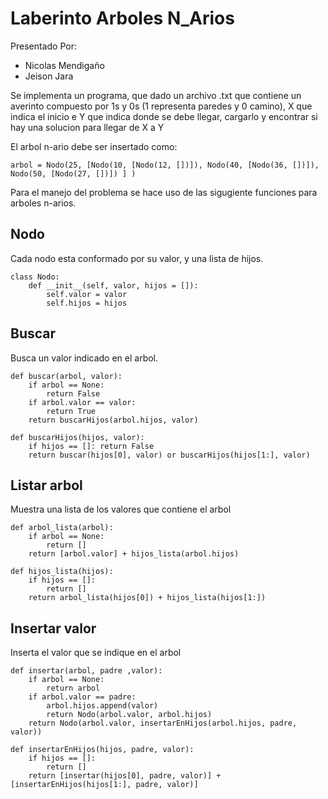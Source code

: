 # Laberinto Arboles N_Arios

Presentado Por:

   - Nicolas Mendigaño
   - Jeison Jara

Se implementa un programa, que dado un archivo .txt que contiene un averinto compuesto por 1s y 0s (1 representa paredes y 0 camino), X que indica el inicio e Y que indica donde se debe llegar, cargarlo y encontrar si hay una solucion para llegar de X a Y

El arbol n-ario debe ser insertado como:
```
arbol = Nodo(25, [Nodo(10, [Nodo(12, [])]), Nodo(40, [Nodo(36, [])]), Nodo(50, [Nodo(27, [])]) ] )
```
Para el manejo del problema se hace uso de las sigugiente funciones para arboles n-arios.

## Nodo

Cada nodo esta conformado por su valor, y una lista de hijos.

```
class Nodo:
    def __init__(self, valor, hijos = []):
        self.valor = valor
        self.hijos = hijos
```

## Buscar
Busca un valor indicado en el arbol.
```
def buscar(arbol, valor):
    if arbol == None:
        return False
    if arbol.valor == valor:
        return True
    return buscarHijos(arbol.hijos, valor)

def buscarHijos(hijos, valor):
    if hijos == []: return False
    return buscar(hijos[0], valor) or buscarHijos(hijos[1:], valor)

```


## Listar arbol
Muestra una lista de los valores que contiene el arbol
```
def arbol_lista(arbol):
    if arbol == None:
        return []
    return [arbol.valor] + hijos_lista(arbol.hijos)

def hijos_lista(hijos):
    if hijos == []:
        return []
    return arbol_lista(hijos[0]) + hijos_lista(hijos[1:])
```

## Insertar valor
Inserta el valor que se indique en el arbol
```
def insertar(arbol, padre ,valor):
    if arbol == None:
        return arbol
    if arbol.valor == padre:
        arbol.hijos.append(valor)
        return Nodo(arbol.valor, arbol.hijos)
    return Nodo(arbol.valor, insertarEnHijos(arbol.hijos, padre, valor))

def insertarEnHijos(hijos, padre, valor):
    if hijos == []:
        return []
    return [insertar(hijos[0], padre, valor)] + [insertarEnHijos(hijos[1:], padre, valor)]

```
